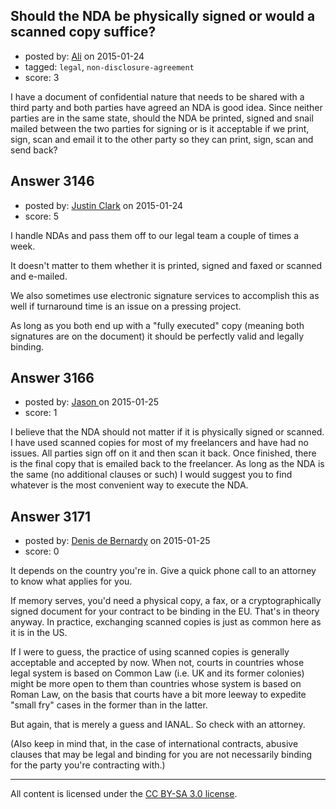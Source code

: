 ## Should the NDA be physically signed or would a scanned copy suffice?

- posted by: [Ali](https://stackexchange.com/users/2815644/ali) on 2015-01-24
- tagged: `legal`, `non-disclosure-agreement`
- score: 3

I have a document of confidential nature that needs to be shared with a third party and both parties have agreed an NDA is good idea. Since neither parties are in the same state, should the NDA be printed, signed and snail mailed between the two parties for signing or is it acceptable if we print, sign, scan and email it to the other party so they can print, sign, scan and send back?





## Answer 3146

- posted by: [Justin Clark](https://stackexchange.com/users/5675946/justin-clark) on 2015-01-24
- score: 5

I handle NDAs and pass them off to our legal team a couple of times a week.

It doesn't matter to them whether it is printed, signed and faxed or scanned and e-mailed. 

We also sometimes use electronic signature services to accomplish this as well if turnaround time is an issue on a pressing project.

As long as you both end up with a "fully executed" copy (meaning both signatures are on the document) it should be perfectly valid and legally binding.


## Answer 3166

- posted by: [Jason ](https://stackexchange.com/users/5270470/jason) on 2015-01-25
- score: 1

I believe that the NDA should not matter if it is physically signed or scanned. I have used scanned copies for most of my freelancers and have had no issues. All parties sign off on it and then scan it back. Once finished, there is the final copy that is emailed back to the freelancer. As long as the NDA is the same (no additional clauses or such) I would suggest you to find whatever is the most convenient way to execute the NDA.


## Answer 3171

- posted by: [Denis de Bernardy](https://stackexchange.com/users/182468/denis-de-bernardy) on 2015-01-25
- score: 0

It depends on the country you're in. Give a quick phone call to an attorney to know what applies for you.

If memory serves, you'd need a physical copy, a fax, or a cryptographically signed document for your contract to be binding in the EU. That's in theory anyway. In practice, exchanging scanned copies is just as common here as it is in the US.

If I were to guess, the practice of using scanned copies is generally acceptable and accepted by now. When not, courts in countries whose legal system is based on Common Law (i.e. UK and its former colonies) might be more open to them than countries whose system is based on Roman Law, on the basis that courts have a bit more leeway to expedite "small fry" cases in the former than in the latter.

But again, that is merely a guess and IANAL. So check with an attorney.

(Also keep in mind that, in the case of international contracts, abusive clauses that may be legal and binding for you are not necessarily binding for the party you're contracting with.)



---

All content is licensed under the [CC BY-SA 3.0 license](https://creativecommons.org/licenses/by-sa/3.0/).
